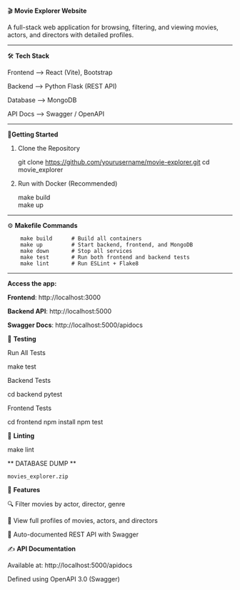 🎬 **Movie Explorer Website**

A full-stack web application for browsing, filtering, and viewing movies, actors, and directors with detailed profiles.

------------------
🛠 **Tech Stack**

Frontend  -->   React (Vite), Bootstrap

Backend   -->   Python Flask (REST API)

Database  -->   MongoDB

API Docs  -->   Swagger / OpenAPI

------------------
 🚀**Getting Started**

1. Clone the Repository

	 git clone https://github.com/yourusername/movie-explorer.git
	 cd movie_explorer

2. Run with Docker (Recommended)

	 make build    
	 make up
	        
------------------

⚙️ **Makefile Commands**

		make build      # Build all containers
		make up         # Start backend, frontend, and MongoDB
		make down       # Stop all services
		make test       # Run both frontend and backend tests
		make lint       # Run ESLint + Flake8

------------------
**Access the app:**

 **Frontend**: http://localhost:3000
 
 **Backend API**: http://localhost:5000
 
 **Swagger Docs**: http://localhost:5000/apidocs

🧪 **Testing**

 Run All Tests

  make test

Backend Tests

  cd backend
  pytest
 
 
Frontend Tests

  cd frontend
  npm install
  npm test

🧹 **Linting**

 make lint

** DATABASE DUMP **

	movies_explorer.zip

🔧 **Features**

 🔍 Filter movies by actor, director, genre 
 
 📜 View full profiles of movies, actors, and directors
 
 🧾 Auto-documented REST API with Swagger



✍️ **API Documentation**

Available at: http://localhost:5000/apidocs

Defined using OpenAPI 3.0 (Swagger)
